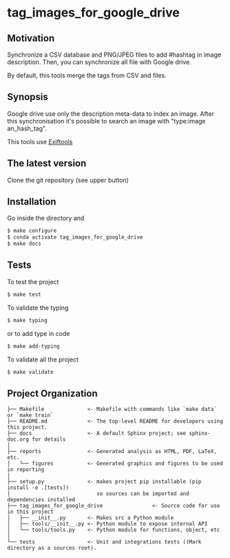 # tag_images_for_google_drive

## Motivation

Synchronize a CSV database and PNG/JPEG files to add #hashtag in image description.
Then, you can synchronize all file with Google drive.

By default, this tools merge the tags from CSV and files.

## Synopsis

Google drive use only the description meta-data to index an image.
After this synchronisation it's possible to search an image with
"type:image an_hash_tag".

This tools use [Exiftools](https://github.com/exiftool/exiftool)

## The latest version

Clone the git repository (see upper button)

## Installation

Go inside the directory and
```bash
$ make configure
$ conda activate tag_images_for_google_drive
$ make docs
```

## Tests

To test the project
```bash
$ make test
```

To validate the typing
```bash
$ make typing
```
or to add type in code
```bash
$ make add-typing
```

To validate all the project
```bash
$ make validate
```

## Project Organization

    ├── Makefile              <- Makefile with commands like `make data` or `make train`
    ├── README.md             <- The top-level README for developers using this project.
    ├── docs                  <- A default Sphinx project; see sphinx-doc.org for details
    │
    ├── reports               <- Generated analysis as HTML, PDF, LaTeX, etc.
    │   └── figures           <- Generated graphics and figures to be used in reporting
    │
    ├── setup.py              <- makes project pip installable (pip install -e .[tests])
    │                            so sources can be imported and dependencies installed
    ├── tag_images_for_google_drive                <- Source code for use in this project
    │   ├── __init__.py       <- Makes src a Python module
    │   ├── tools/__init__.py <- Python module to expose internal API
    │   └── tools/tools.py    <- Python module for functions, object, etc
    │
    └── tests                 <- Unit and integrations tests ((Mark directory as a sources root).


